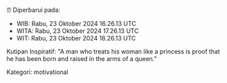 ⏰ Diperbarui pada:
- WIB: Rabu, 23 Oktober 2024 16.26.13 UTC
- WITA: Rabu, 23 Oktober 2024 17.26.13 UTC
- WIT: Rabu, 23 Oktober 2024 18.26.13 UTC

Kutipan Inspiratif:
"A man who treats his woman like a princess is proof that he has been born and raised in the arms of a queen."


Kategori: motivational

